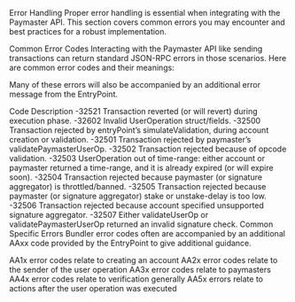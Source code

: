 Error Handling
Proper error handling is essential when integrating with the Paymaster API. This section covers common errors you may encounter and best practices for a robust implementation.

Common Error Codes
Interacting with the Paymaster API like sending transactions can return standard JSON-RPC errors in those scenarios. Here are common error codes and their meanings:

Many of these errors will also be accompanied by an additional error message from the EntryPoint.

Code	Description
-32521	Transaction reverted (or will revert) during execution phase.
-32602	Invalid UserOperation struct/fields.
-32500	Transaction rejected by entryPoint’s simulateValidation, during account creation or validation.
-32501	Transaction rejected by paymaster’s validatePaymasterUserOp.
-32502	Transaction rejected because of opcode validation.
-32503	UserOperation out of time-range: either account or paymaster returned a time-range, and it is already expired (or will expire soon).
-32504	Transaction rejected because paymaster (or signature aggregator) is throttled/banned.
-32505	Transaction rejected because paymaster (or signature aggregator) stake or unstake-delay is too low.
-32506	Transaction rejected because account specified unsupported signature aggregator.
-32507	Either validateUserOp or validatePaymasterUserOp returned an invalid signature check.
Common Specific Errors
Bundler error codes often are accompanied by an additional AAxx code provided by the EntryPoint to give additional guidance.

AA1x error codes relate to creating an account
AA2x error codes relate to the sender of the user operation
AA3x error codes relate to paymasters
AA4x error codes relate to verification generally
AA5x errors relate to actions after the user operation was executed